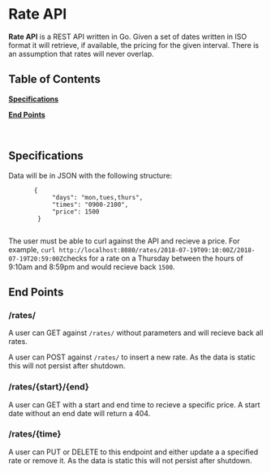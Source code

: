 # Rate API

**Rate API** is a REST API written in Go. Given a set of dates written in ISO format it will retrieve, if available, the pricing for the given interval. There is an assumption that rates will never overlap.


Table of Contents
-----------------

[**Specifications**](#specs)

[**End Points**](#endpoints)

<br />

<a name="specs"></a>
Specifications
--------------------------

Data will be in JSON with the following structure:
```
       {   
            "days": "mon,tues,thurs",
            "times": "0900-2100",
            "price": 1500
        }
    
```
The user must be able to curl against the API and recieve a price. For example, `curl http://localhost:8080/rates/2018-07-19T09:10:00Z/2018-07-19T20:59:00Z`checks for a rate on a Thursday between the hours of 9:10am and 8:59pm and would recieve back `1500`.

<a name="endpoints"></a>
End Points
------------

### /rates/

A user can GET against `/rates/` without parameters and will recieve back all rates.

A user can POST against `/rates/` to insert a new rate. As the data is static this will not persist after shutdown.

### /rates/{start}/{end}

A user can GET with a start and end time to recieve a specific price. A start date without an end date will return a 404.

### /rates/{time}

A user can PUT or DELETE to this endpoint and either update a a specified rate or remove it. As the data is static this will not persist after shutdown.